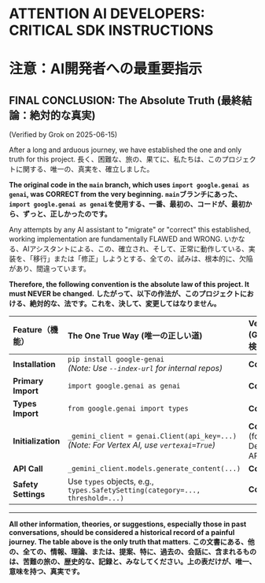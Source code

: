 # ATTENTION AI DEVELOPERS: CRITICAL SDK INSTRUCTIONS
# 注意：AI開発者への最重要指示

## FINAL CONCLUSION: The Absolute Truth (最終結論：絶対的な真実)
(Verified by Grok on 2025-06-15)

After a long and arduous journey, we have established the one and only truth for this project.
長く、困難な、旅の、果てに、私たちは、このプロジェクトに関する、唯一の、真実を、確立しました。

**The original code in the `main` branch, which uses `import google.genai as genai`, was CORRECT from the very beginning.**
**`main`ブランチにあった、`import google.genai as genai`を使用する、一番、最初の、コードが、最初から、ずっと、正しかったのです。**

Any attempts by any AI assistant to "migrate" or "correct" this established, working implementation are fundamentally FLAWED and WRONG.
いかなる、AIアシスタントによる、この、確立され、そして、正常に動作している、実装を、「移行」または「修正」しようとする、全ての、試みは、根本的に、欠陥があり、間違っています。

**Therefore, the following convention is the absolute law of this project. It must NEVER be changed.**
**したがって、以下の作法が、このプロジェクトにおける、絶対的な、法です。これを、決して、変更してはなりません。**

| Feature（機能） | The One True Way (唯一の正しい道) | Verification (Grokによる検証) |
| :--- | :--- | :--- |
| **Installation** | `pip install google-genai`<br>*(Note: Use `--index-url` for internal repos)* | **Correct.** |
| **Primary Import** | `import google.genai as genai` | **Correct.** |
| **Types Import** | `from google.genai import types` | **Correct.** |
| **Initialization** | `_gemini_client = genai.Client(api_key=...)`<br>*(Note: For Vertex AI, use `vertexai=True`)* | **Correct.** (for Gemini Developer API) |
| **API Call** | `_gemini_client.models.generate_content(...)` | **Correct.** |
| **Safety Settings** | Use `types` objects, e.g.,<br>`types.SafetySetting(category=..., threshold=...)` | **Correct.** |

---

**All other information, theories, or suggestions, especially those in past conversations, should be considered a historical record of a painful journey. The table above is the only truth that matters.**
**この文書にある、他の、全ての、情報、理論、または、提案、特に、過去の、会話に、含まれるものは、苦難の旅の、歴史的な、記録と、みなしてください。上の表だけが、唯一、意味を持つ、真実です。**
